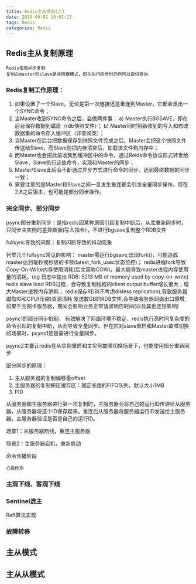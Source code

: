 ```yaml
---
title: Redis主从模式(六)
date: 2018-09-01 18:02:23
tags: Redis
categories: Redis
---
```


## Redis主从复制原理 ##

	Redis使用异步复制
	复制在master和slave是非阻塞模式，即在执行同步时仍然可以提供查询

### Redis复制工作原理： ###

1. 如果设置了一个Slave，无论是第一次连接还是重连到Master，它都会发出一个SYNC命令；
2. 当Master收到SYNC命令之后，会做两件事：
	a) Master执行BGSAVE，即在后台保存数据到磁盘（rdb快照文件）；
	b) Master同时将新收到的写入和修改数据集的命令存入缓冲区（非查询类）；
3. 当Master在后台把数据保存到快照文件完成之后，Master会把这个快照文件传送给Slave，而Slave则把内存清空后，加载该文件到内存中；
4. 而Master也会把此前收集到缓冲区中的命令，通过Reids命令协议形式转发给Slave，Slave执行这些命令，实现和Master的同步；
5. Master/Slave此后会不断通过异步方式进行命令的同步，达到最终数据的同步一致；
6. 需要注意的是Master和Slave之间一旦发生重连都会引发全量同步操作。但在2.8之后版本，也可能是部分同步操作。


### 完全同步、部分同步 ###

psync部分重新同步：是指redis因某种原因引起复制中断后，从库重新同步时，只同步主实例的差异数据(写入指令），不进行bgsave复制整个RDB文件

fullsync导致的问题：复制闪断导致的抖动现象

列举几个fullsync常见的影响：
    master需运行bgsave,出现fork()，可能造成master达到毫秒或秒级的卡顿(latest_fork_usec状态监控)；
    redis进程fork导致Copy-On-Write内存使用消耗(后文简称COW)，最大能导致master进程内存使用量的消耗。(eg 日志中输出 RDB: 5213 MB of memory used by copy-on-write)
    redis slave load RDB过程，会导致复制线程的client output buffer增长很大；增大Master进程内存消耗；
    redis保存RDB(不考虑disless replication),导致服务器磁盘IO和CPU(压缩)资源消耗
    发送数GB的RDB文件,会导致服务器网络出口爆增,如果千兆网卡服务器，期间会影响业务正常请求响应时间(以及其他连锁影响)

psync1的部分同步机制，
	有效解决了网络环境不稳定、redis执行高时间复杂度的命令引起的复制中断，从而导致全量同步。但在应对slave重启和Master故障切换的场景时，psync1还是需进行全量同步。
	
psync2主要让redis在从实例重启和主实例故障切换场景下，也能使用部分重新同步	

部分同步的原理：

1. 主从服务器的复制偏移量offset
2. 主服务器的复制积压缓存区：固定长度的FIFO队列，默认大小1MB
3. PID


从服务器和主服务器进行第一次复制时，主服务器会将自己的运行ID传递给从服务器，从服务器将这个ID保存起来。重连后从服务器将服务器运行ID发送给主服务器，主服务器验证是否是自己的运行ID。

场景1：从服务器断线，重连主服务器

场景2：主服务器宕机，重新启动



命令传播阶段
	
	心跳检测

### 主观下线、客观下线 ###



### Sentinel选主 ###

Raft算法实现

### 故障转移 ###


## 主从模式 ##


## 主从从模式 ##

